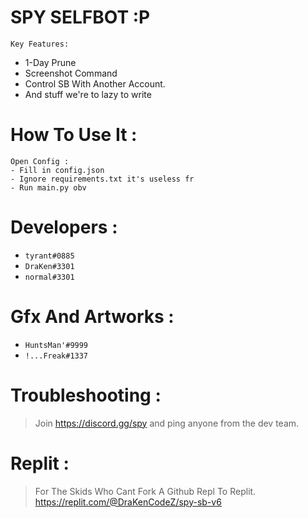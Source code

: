 #
# SPY SELFBOT :P

```Key Features:```
- 1-Day Prune
- Screenshot Command
- Control SB With Another Account.
- And stuff we're to lazy to write

# How To Use It : 

```
Open Config :
- Fill in config.json
- Ignore requirements.txt it's useless fr
- Run main.py obv
```

# Developers :

- `tyrant#0885`
- `DraKen#3301`
- `normal#3301`

# Gfx And Artworks : 
- `HuntsMan'#9999`
- `!...Freak#1337`

# Troubleshooting :

> Join https://discord.gg/spy and ping anyone from the dev team.

# Replit : 
> For The Skids Who Cant Fork A Github Repl To Replit.
> https://replit.com/@DraKenCodeZ/spy-sb-v6
